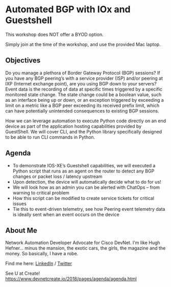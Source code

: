 # Automated BGP with IOx and Guestshell


This workshop does NOT offer a BYOD option.

Simply join at the time of the workshop, and use the provided Mac laptop.

## Objectives

Do you manage a plethora of Border Gateway Protocol (BGP) sessions?
If you have any BGP peering’s with a service provider (ISP) and/or peering at IXP (Internet exchange point), are you using BGP down to your servers? Event data is the recording of data at specific times triggered by a specific monitored state change. The state change could be a boolean value, such as an interface being up or down, or an exception triggered by exceeding a limit on a metric like a BGP peer exceeding its received prefix limit, which can have potentially unintended consequences to existing BGP sessions.

 How we can leverage automation to execute Python code directly on an end device as part of the application hosting capabilities provided by GuestShell. We will cover CLI, and the Python library specifically designed to be able to run CLI commands in Python. 

## Agenda

- To demonstrate IOS-XE’s Guestshell capabilities, we will executed a Python script that runs as an agent on the router to detect any BGP changes or packet loss / latency upstream
- Upon detection, the device will automatically decide what to do for us!
- We will look how as an admin you can be alerted with ChatOps – from warning to critical problem
- How this script can be modified to create service tickets for critical issues
- Tie this to event-driven telemetry, see how Peering event telemetry data is ideally sent when an event occurs on the device

## About Me
Network Automation Developer Advocate for Cisco DevNet.
I'm like Hugh Hefner... minus the mansion, the exotic cars, the girls, the magazine and the money. So basically, I have a robe.

Find me here: [LinkedIn](https://www.linkedin.com/in/stuarteclark/) / [Twitter](https://twitter.com/bigevilbeard)

See U at Create!
https://www.devnetcreate.io/2018/pages/agenda/agenda.html
